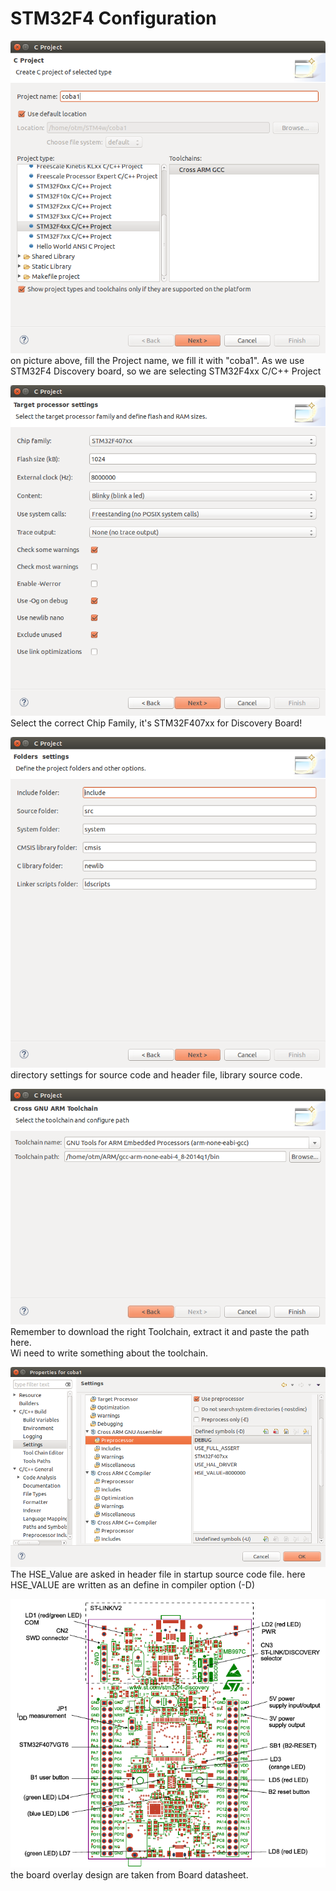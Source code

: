 # STM32F4 Configuration

![Create C Project](docs/1_Create_C_Project.png)  
on picture above, fill the Project name, we fill it with "coba1". As we use STM32F4 Discovery board, so we are selecting STM32F4xx C/C++ Project  

![Target processor settings](docs/2_Target_processor_settings.png)  
Select the correct Chip Family, it's STM32F407xx for Discovery Board!  

![Folder Settings](docs/3_folder_settings.png)  
directory settings for source code and header file, library source code.  

![Toolchain Configuration](docs/4_Toolchain_Configuration.png)  
Remember to download the right Toolchain, extract it and paste the path here.  
Wi need to write something about the toolchain.  

![Check HSE VALUE](docs/5_Check_HSE_VALUE.png)  
The HSE_Value are asked in header file in startup source code file. here HSE_VALUE are written as an define in compiler option (-D)

![Schematic STM32F4Discovery](docs/SchematicSTM32F4Discovery.png)  
the board overlay design are taken from Board datasheet. 

